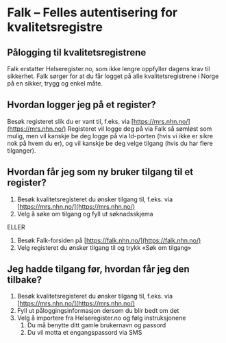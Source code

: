 # Falk – Felles autentisering for kvalitetsregistre

## Pålogging til kvalitetsregistrene
Falk erstatter Helseregister.no, som ikke lengre oppfyller dagens krav til sikkerhet.
Falk sørger for at du får logget på alle kvalitetsregistrene i Norge på en sikker, trygg og enkel måte.

## Hvordan logger jeg på et register?
Besøk registeret slik du er vant til, f.eks. via [https://mrs.nhn.no/](https://mrs.nhn.no/)
Registeret vil logge deg på via Falk så sømløst som mulig, men vil kanskje be deg logge på via Id-porten (hvis vi ikke er sikre nok på hvem du er), og vil kanskje be deg velge tilgang (hvis du har flere tilganger).

## Hvordan får jeg som ny bruker tilgang til et register?

1. Besøk kvalitetsregisteret du ønsker tilgang til, f.eks. via [https://mrs.nhn.no/](https://mrs.nhn.no/)
2. Velg å søke om tilgang og fyll ut søknadsskjema

ELLER

1. Besøk Falk-forsiden på [https://falk.nhn.no/](https://falk.nhn.no/)
2. Velg registeret du ønsker tilgang til og trykk «Søk om tilgang»

## Jeg hadde tilgang før, hvordan får jeg den tilbake?

1. Besøk kvalitetsregisteret du ønsker tilgang til, f.eks. via [https://mrs.nhn.no/](https://mrs.nhn.no/)
2. Fyll ut påloggingsinformasjon dersom du blir bedt om det
3. Velg å importere fra Helseregister.no og følg instruksjonene 
   1. Du må benytte ditt gamle brukernavn og passord
   2. Du vil motta et engangspassord via SMS
